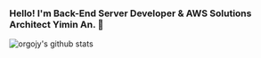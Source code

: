 ### Hello! I'm Back-End Server Developer & AWS Solutions Architect Yimin An. :wave:


![orgojy's github stats](https://github-readme-stats.vercel.app/api?username=orgojy&show_icons=true&theme=radical)

<!--
https://github.com/ikatyang/emoji-cheat-sheet/blob/master/README.md
https://zzsza.github.io/development/2020/07/10/make-github-profile-readme
-->
